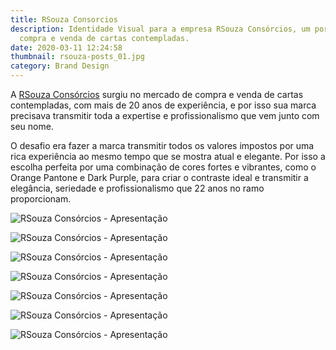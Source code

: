 ```yaml
---
title: RSouza Consorcios
description: Identidade Visual para a empresa RSouza Consórcios, um portal de
  compra e venda de cartas contempladas.
date: 2020-03-11 12:24:58
thumbnail: rsouza-posts_01.jpg
category: Brand Design
---
```

A [RSouza Consórcios](https://www.rsouzaconsorcios.com.br) surgiu no mercado de compra e venda de cartas contempladas, com mais de 20 anos de experiência, e por isso sua marca precisava transmitir toda a expertise e profissionalismo que vem junto com seu nome.

O desafio era fazer a marca transmitir todos os valores impostos por uma rica experiência ao mesmo tempo que se mostra atual e elegante. Por isso a escolha perfeita por uma combinação de cores fortes e vibrantes, como o Orange Pantone e Dark Purple, para criar o contraste ideal e transmitir a elegância, seriedade e profissionalismo que 22 anos no ramo proporcionam.

![RSouza Consórcios - Apresentação](/assets/img/rsouza-posts_01.jpg "RSouza Consórcios - Apresentação")

![RSouza Consórcios - Apresentação](/assets/img/rsouza-posts_02.jpg "RSouza Consórcios - Apresentação")

![RSouza Consórcios - Apresentação](/assets/img/rsouza-posts_03.jpg "RSouza Consórcios - Apresentação")

![RSouza Consórcios - Apresentação](/assets/img/rsouza-posts_04.jpg "RSouza Consórcios - Apresentação")

![RSouza Consórcios - Apresentação](/assets/img/rsouza-posts_05.jpg "RSouza Consórcios - Apresentação")

![RSouza Consórcios - Apresentação](/assets/img/rsouza-posts_06.jpg "RSouza Consórcios - Apresentação")

![RSouza Consórcios - Apresentação](/assets/img/rsouza-posts_07.jpg "RSouza Consórcios - Apresentação")